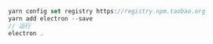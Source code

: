 <!-- 
title: 00-环境搭建
sort: 
--> 

```js
yarn config set registry https://registry.npm.taobao.org
yarn add electron --save
// 运行
electron .
```



